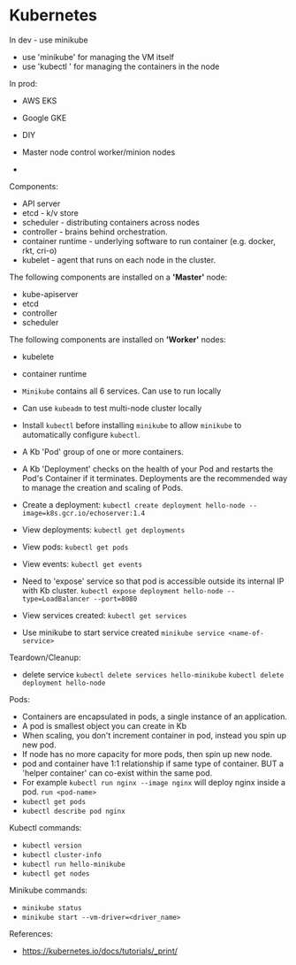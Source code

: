# Kubernetes

In dev - use minikube
- use 'minikube' for managing the VM itself
- use 'kubectl ' for managing the containers in the node


In prod: 
- AWS EKS
- Google GKE
- DIY

- Master node control worker/minion nodes
- 

Components:
- API server
- etcd -  k/v store 
- scheduler - distributing containers across nodes
- controller - brains behind orchestration. 
- container runtime - underlying software to run container (e.g. docker, rkt, cri-o)
- kubelet - agent that runs on each node in the cluster.

The following components are installed on a **'Master'** node:
- kube-apiserver
- etcd
- controller
- scheduler

The following components are installed on **'Worker'** nodes:
- kubelete
- container runtime


- `Minikube` contains all 6 services. Can use to run locally
- Can use `kubeadm` to test multi-node cluster locally
- Install `kubectl` before installing `minikube` to allow `minikube` to automatically configure `kubectl`.


- A Kb 'Pod' group of one or more containers.
- A Kb 'Deployment' checks on the health of your Pod and restarts the Pod's Container if it terminates. Deployments are the recommended way to manage the creation and scaling of Pods.

- Create a deployment:
 `kubectl create deployment hello-node --image=k8s.gcr.io/echoserver:1.4`
- View deployments:
`kubectl get deployments`
- View pods:
`kubectl get pods`
- View events:
`kubectl get events`


- Need to 'expose' service so that pod is accessible outside its internal IP with Kb cluster.
`kubectl expose deployment hello-node --type=LoadBalancer --port=8080`
- View services created:
`kubectl get services`
- Use minikube  to start service created
`minikube service <name-of-service>`

Teardown/Cleanup:
- delete service
`kubectl delete services hello-minikube`
`kubectl delete deployment hello-node`



Pods:
- Containers are encapsulated in pods, a single instance of an application.
- A pod is smallest object you can create in Kb
- When scaling, you don't increment container in pod, instead you spin up new pod.
- If node has no more capacity for more pods, then spin up new node.
- pod and container have 1:1 relationship if same type of container. BUT a 'helper container' can co-exist within the same pod.
-  For example `kubectl run nginx --image nginx` will deploy nginx inside a pod. `run <pod-name>`
- `kubectl get pods`
- `kubectl describe pod nginx`



Kubectl commands:
- `kubectl version` 
- `kubectl cluster-info`
- `kubectl run hello-minikube`
- `kubectl get nodes`

Minikube commands:

- `minikube status`
- `minikube start --vm-driver=<driver_name>`


References:
- https://kubernetes.io/docs/tutorials/_print/
